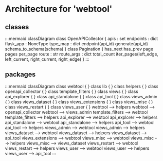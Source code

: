 # Architecture for 'webtool'

## classes

:::mermaid
classDiagram
  class OpenAPICollector {
    apis : set
    endpoints : dict
    flask_app : NoneType
    type_map : dict
    endpoint(api_id)
    generate(api_id)
    schema_to_schema(schema)
  }
  class Pagination {
    has_next
    has_prev
    page
    pages
    per_page
    route : str
    route_args : dict
    total_count
    iter_pages(left_edge, left_current, right_current, right_edge)
  }
:::

## packages

:::mermaid
classDiagram
  class webtool {
  }
  class lib {
  }
  class helpers {
  }
  class openapi_collector {
  }
  class template_filters {
  }
  class views {
  }
  class api_explorer {
  }
  class api_standalone {
  }
  class api_tool {
  }
  class views_admin {
  }
  class views_dataset {
  }
  class views_extensions {
  }
  class views_misc {
  }
  class views_restart {
  }
  class views_user {
  }
  webtool --> helpers
  webtool --> openapi_collector
  webtool --> views_admin
  template_filters --> webtool
  template_filters --> helpers
  api_explorer --> webtool
  api_explorer --> helpers
  api_standalone --> webtool
  api_standalone --> helpers
  api_tool --> webtool
  api_tool --> helpers
  views_admin --> webtool
  views_admin --> helpers
  views_dataset --> webtool
  views_dataset --> helpers
  views_dataset --> api_tool
  views_extensions --> webtool
  views_misc --> webtool
  views_misc --> helpers
  views_misc --> views_dataset
  views_restart --> webtool
  views_restart --> helpers
  views_user --> webtool
  views_user --> helpers
  views_user --> api_tool
:::

